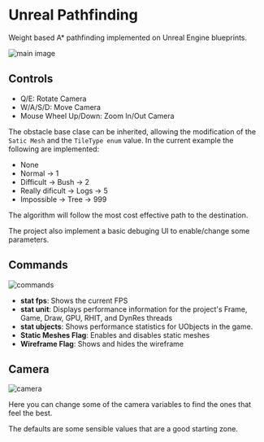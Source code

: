 # Unreal Pathfinding
Weight based A* pathfinding implemented on Unreal Engine blueprints.

![main image](assets/pathfinding.gif)

## Controls
- Q/E: Rotate Camera
- W/A/S/D: Move Camera
- Mouse Wheel Up/Down: Zoom In/Out Camera

The obstacle base clase can be inherited, allowing the modification of the `Satic Mesh` and the `TileType enum` value.
In the current example the following are implemented:
- None
- Normal -> 1
- Difficult -> Bush -> 2
- Really dificult -> Logs -> 5
- Impossible -> Tree -> 999

The algorithm will follow the most cost effective path to the destination.

The project also implement a basic debuging UI to enable/change some parameters.

## Commands
![commands](https://safe.lyly.moe/oEq68U9yatq1.png)

- **stat fps**: Shows the current FPS
- **stat unit**: Displays performance information for the project's Frame, Game, Draw, GPU, RHIT, and DynRes threads
- **stat ubjects**: Shows performance statistics for UObjects in the game.
- **Static Meshes Flag**: Enables and disables static meshes
- **Wireframe Flag**: Shows and hides the wireframe

## Camera
![camera](https://safe.lyly.moe/fSfhAwVg6FOl.png)

Here you can change some of the camera variables to find the ones that feel the best.

The defaults are some sensible values that are a good starting zone.